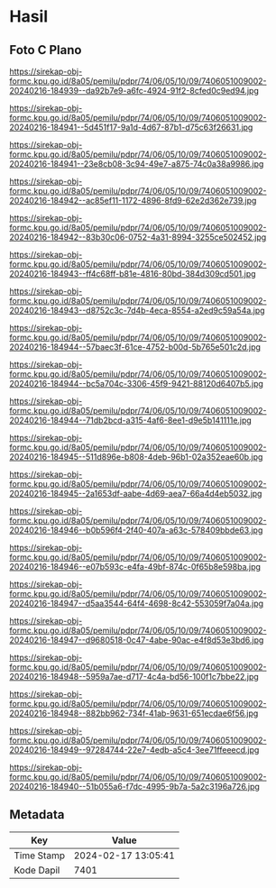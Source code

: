 # Hasil

## Foto C Plano

https://sirekap-obj-formc.kpu.go.id/8a05/pemilu/pdpr/74/06/05/10/09/7406051009002-20240216-184939--da92b7e9-a6fc-4924-91f2-8cfed0c9ed94.jpg

https://sirekap-obj-formc.kpu.go.id/8a05/pemilu/pdpr/74/06/05/10/09/7406051009002-20240216-184941--5d451f17-9a1d-4d67-87b1-d75c63f26631.jpg

https://sirekap-obj-formc.kpu.go.id/8a05/pemilu/pdpr/74/06/05/10/09/7406051009002-20240216-184941--23e8cb08-3c94-49e7-a875-74c0a38a9986.jpg

https://sirekap-obj-formc.kpu.go.id/8a05/pemilu/pdpr/74/06/05/10/09/7406051009002-20240216-184942--ac85ef11-1172-4896-8fd9-62e2d362e739.jpg

https://sirekap-obj-formc.kpu.go.id/8a05/pemilu/pdpr/74/06/05/10/09/7406051009002-20240216-184942--83b30c06-0752-4a31-8994-3255ce502452.jpg

https://sirekap-obj-formc.kpu.go.id/8a05/pemilu/pdpr/74/06/05/10/09/7406051009002-20240216-184943--ff4c68ff-b81e-4816-80bd-384d309cd501.jpg

https://sirekap-obj-formc.kpu.go.id/8a05/pemilu/pdpr/74/06/05/10/09/7406051009002-20240216-184943--d8752c3c-7d4b-4eca-8554-a2ed9c59a54a.jpg

https://sirekap-obj-formc.kpu.go.id/8a05/pemilu/pdpr/74/06/05/10/09/7406051009002-20240216-184944--57baec3f-61ce-4752-b00d-5b765e501c2d.jpg

https://sirekap-obj-formc.kpu.go.id/8a05/pemilu/pdpr/74/06/05/10/09/7406051009002-20240216-184944--bc5a704c-3306-45f9-9421-88120d6407b5.jpg

https://sirekap-obj-formc.kpu.go.id/8a05/pemilu/pdpr/74/06/05/10/09/7406051009002-20240216-184944--71db2bcd-a315-4af6-8ee1-d9e5b141111e.jpg

https://sirekap-obj-formc.kpu.go.id/8a05/pemilu/pdpr/74/06/05/10/09/7406051009002-20240216-184945--511d896e-b808-4deb-96b1-02a352eae60b.jpg

https://sirekap-obj-formc.kpu.go.id/8a05/pemilu/pdpr/74/06/05/10/09/7406051009002-20240216-184945--2a1653df-aabe-4d69-aea7-66a4d4eb5032.jpg

https://sirekap-obj-formc.kpu.go.id/8a05/pemilu/pdpr/74/06/05/10/09/7406051009002-20240216-184946--b0b596f4-2f40-407a-a63c-578409bbde63.jpg

https://sirekap-obj-formc.kpu.go.id/8a05/pemilu/pdpr/74/06/05/10/09/7406051009002-20240216-184946--e07b593c-e4fa-49bf-874c-0f65b8e598ba.jpg

https://sirekap-obj-formc.kpu.go.id/8a05/pemilu/pdpr/74/06/05/10/09/7406051009002-20240216-184947--d5aa3544-64f4-4698-8c42-553059f7a04a.jpg

https://sirekap-obj-formc.kpu.go.id/8a05/pemilu/pdpr/74/06/05/10/09/7406051009002-20240216-184947--d9680518-0c47-4abe-90ac-e4f8d53e3bd6.jpg

https://sirekap-obj-formc.kpu.go.id/8a05/pemilu/pdpr/74/06/05/10/09/7406051009002-20240216-184948--5959a7ae-d717-4c4a-bd56-100f1c7bbe22.jpg

https://sirekap-obj-formc.kpu.go.id/8a05/pemilu/pdpr/74/06/05/10/09/7406051009002-20240216-184948--882bb962-734f-41ab-9631-651ecdae6f56.jpg

https://sirekap-obj-formc.kpu.go.id/8a05/pemilu/pdpr/74/06/05/10/09/7406051009002-20240216-184949--97284744-22e7-4edb-a5c4-3ee71ffeeecd.jpg

https://sirekap-obj-formc.kpu.go.id/8a05/pemilu/pdpr/74/06/05/10/09/7406051009002-20240216-184940--51b055a6-f7dc-4995-9b7a-5a2c3196a726.jpg


## Metadata

| Key        | Value               |
| ---------- | ------------------- |
| Time Stamp | 2024-02-17 13:05:41 |
| Kode Dapil | 7401                |



